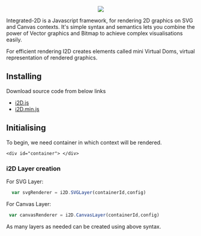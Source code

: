 <p align="center"> 
  <img src="https://avatars0.githubusercontent.com/u/33233302?s=400&u=5fce4d3bd8100ad7ea284d12b948e5f09444dd55&v=4">
</p>
Integrated-2D is a Javascript framework, for rendering 2D graphics on SVG and Canvas contexts. It's simple syntax and semantics lets you combine the power of Vector graphics and Bitmap to achieve complex visualisations easily.

For efficient rendering I2D creates elements called mini Virtual Doms, virtual representation of rendered graphics.

## Installing

Download source code from below links

* [i2D.js](https://raw.githubusercontent.com/I2djs/I2D/master/dist/i2d.js) 
* [i2D.min.js](https://raw.githubusercontent.com/I2djs/I2D/master/dist/i2d.min.js) 

## Initialising

To begin, we need container in which context will be rendered.

``` <div id="container"> </div> ```

### i2D Layer creation

For SVG Layer:
  ```javascript
    var svgRenderer = i2D.SVGLayer(containerId,config)
  ```
  
For Canvas Layer: 
   ```javascript
    var canvasRenderer = i2D.CanvasLayer(containerId,config)
  ```
  As many layers as needed can be created using above syntax. 
    
